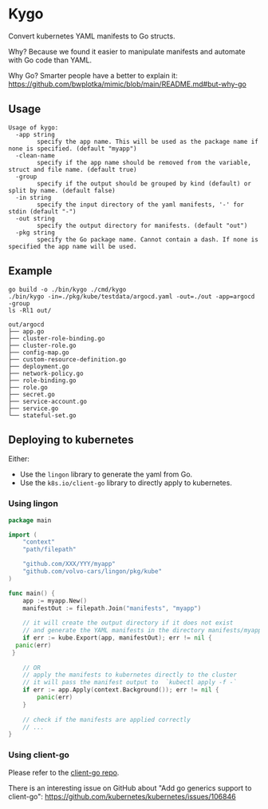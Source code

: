 # Kygo

Convert kubernetes YAML manifests to Go structs.

Why? Because we found it easier to manipulate manifests and automate with Go code than YAML.

Why Go? Smarter people have a better to explain it: <https://github.com/bwplotka/mimic/blob/main/README.md#but-why-go>

## Usage

```
Usage of kygo:
  -app string
    	specify the app name. This will be used as the package name if none is specified. (default "myapp")
  -clean-name
    	specify if the app name should be removed from the variable, struct and file name. (default true)
  -group
    	specify if the output should be grouped by kind (default) or split by name. (default false)
  -in string
    	specify the input directory of the yaml manifests, '-' for stdin (default "-")
  -out string
    	specify the output directory for manifests. (default "out")
  -pkg string
    	specify the Go package name. Cannot contain a dash. If none is specified the app name will be used.
```

## Example

```shell
go build -o ./bin/kygo ./cmd/kygo
./bin/kygo -in=./pkg/kube/testdata/argocd.yaml -out=./out -app=argocd -group
ls -Rl1 out/
```

```
out/argocd
├── app.go
├── cluster-role-binding.go
├── cluster-role.go
├── config-map.go
├── custom-resource-definition.go
├── deployment.go
├── network-policy.go
├── role-binding.go
├── role.go
├── secret.go
├── service-account.go
├── service.go
└── stateful-set.go
```

## Deploying to kubernetes

Either:

* Use the `lingon` library to generate the yaml from Go.
* Use the `k8s.io/client-go` library to directly apply to kubernetes.

### Using lingon

```go
package main

import (
    "context"
    "path/filepath"

    "github.com/XXX/YYY/myapp"
    "github.com/volvo-cars/lingon/pkg/kube"
)

func main() {   
	app := myapp.New()
    manifestOut := filepath.Join("manifests", "myapp")
	
	// it will create the output directory if it does not exist
	// and generate the YAML manifests in the directory manifests/myapp/
	if err := kube.Export(app, manifestOut); err != nil {
  panic(err)
 }
    
    // OR 
	// apply the manifests to kubernetes directly to the cluster
	// it will pass the manifest output to  `kubectl apply -f -`
	if err := app.Apply(context.Background()); err != nil {
        panic(err)
    }
	
	// check if the manifests are applied correctly
	// ...
}
```

### Using client-go

Please refer to the [client-go repo](https://github.com/kubernetes/client-go).

There is an interesting issue on GitHub about "Add go generics support to client-go":
<https://github.com/kubernetes/kubernetes/issues/106846>
